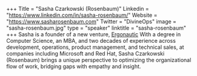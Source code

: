 +++
Title = "Sasha Czarkowski (Rosenbaum)"
Linkedin = "https://www.linkedin.com/in/sasha-rosenbaum/"
Website = "https://www.sasharosenbaum.com"
Twitter = "DivineOps"
image = "sasha-rosenbaum.jpg"
type = "speaker"
linktitle = "sasha-rosenbaum"
+++
Sasha is a founder of a new venture, [Ergonautic](https://www.ergonautic.ly/)
With a degree in Computer Science, an MBA, and two decades of experience across development, operations, product management, and technical sales, at companies including Microsoft and Red Hat, Sasha Czarkowski (Rosenbaum) brings a unique perspective to optimizing the organizational flow of work, bridging gaps with empathy and insight.
